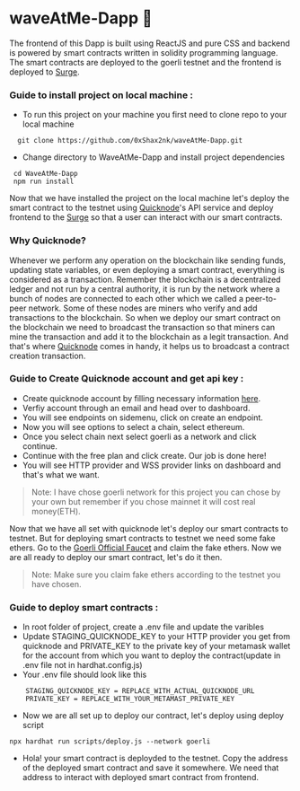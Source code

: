 # waveAtMe-Dapp :wave:
<p>The frontend of this Dapp is built using ReactJS and pure CSS and backend is powered by smart contracts written in solidity programming language. The smart contracts are deployed to the goerli testnet and the frontend is deployed to <a href="https://surge.sh/">Surge</a>.</p>


### Guide to install project on local machine : 

- <p>To run this project on your machine you first need to clone repo to your local machine</p> 
```
  git clone https://github.com/0xShax2nk/waveAtMe-Dapp.git
```

- <p> Change directory to WaveAtMe-Dapp and install project dependencies</p>
 ```
  cd WaveAtMe-Dapp
  npm run install
 ```
  
<p>Now that we have installed the project on the local machine let's deploy the smart contract to the testnet using <a href="https://www.quicknode.com/">Quicknode</a>'s API service and deploy frontend to the <a href="https://surge.sh/">Surge<a> so that a user can interact with our smart contracts. </p>

### Why Quicknode?
<p>Whenever we perform any operation on the blockchain like sending funds, updating state variables, or even deploying a smart contract, everything is considered as a transaction. Remember the blockchain is a decentralized ledger and not run by a central authority, it is run by the network where a bunch of nodes are connected to each other which we called a peer-to-peer network. Some of these nodes are miners who verify and add transactions to the blockchain. So when we deploy our smart contract on the blockchain we need to broadcast the transaction so that miners can mine the transaction and add it to the blockchain as a legit transaction. And that's where <a href="https://www.quicknode.com/">Quicknode</a> comes in handy, it helps us to broadcast a contract creation transaction. </p>

### Guide to Create Quicknode account and get api key :

- Create quicknode account by filling necessary information <a href="https://www.quicknode.com/">here</a>.
- Verfiy account through an email and head over to dashboard.
- You will see endpoints on sidemenu, click on create an endpoint.
- Now you will see options to select a chain, select ethereum.
- Once you select chain next select goerli as a network and click continue.
- Continue with the free plan and click create. Our job is done here!
- You will see HTTP provider and WSS provider links on dashboard and that's what we want.

> Note: I have chose goerli network for this project you can chose by your own but remember if you chose mainnet it will cost real money(ETH).



Now that we have all set with quicknode let's deploy our smart contracts to testnet. But for deploying smart contracts to testnet we need some fake ethers. Go to the <a href="https://goerlifaucet.com/?utm_source=buildspace.so&utm_medium=buildspace_project">Goerli Official Faucet</a> and claim the fake ethers. Now we are all ready to deploy our smart contract, let's do it then.

> Note: Make sure you claim fake ethers according to the testnet you have chosen.

### Guide to deploy smart contracts :

- In root folder of project, create a .env file and update the varibles 
- Update STAGING_QUICKNODE_KEY to your HTTP provider you get from quicknode and PRIVATE_KEY to the private key of your metamask wallet for the account from which you want to deploy the contract(update in .env file not in hardhat.config.js)
- Your .env file should look like this
```
    STAGING_QUICKNODE_KEY = REPLACE_WITH_ACTUAL_QUICKNODE_URL
    PRIVATE_KEY = REPLACE_WITH_YOUR_METAMAST_PRIVATE_KEY
``` 
- Now we are all set up to deploy our contract, let's deploy using deploy script
```
npx hardhat run scripts/deploy.js --network goerli
```
- Hola! your smart contract is deployded to the testnet. Copy the address of the deployed smart contract and save it somewhere. We need that address to interact with deployed smart contract from frontend.

  

